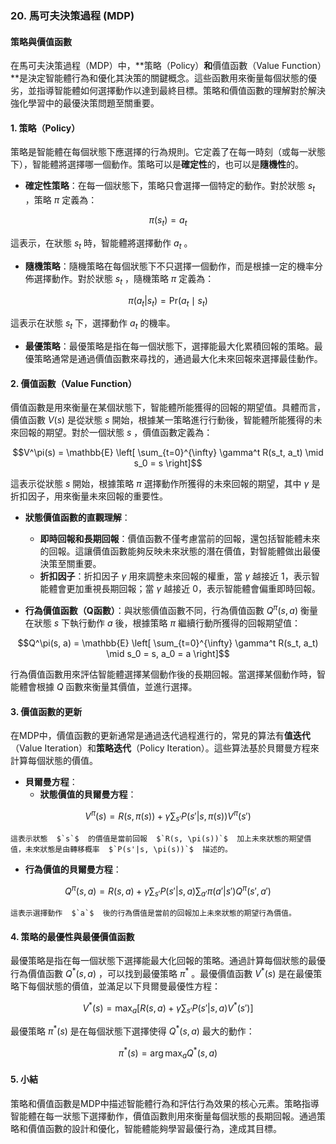 ### 20. **馬可夫決策過程 (MDP)**

#### 策略與價值函數

在馬可夫決策過程（MDP）中，**策略（Policy）**和**價值函數（Value Function）**是決定智能體行為和優化其決策的關鍵概念。這些函數用來衡量每個狀態的優劣，並指導智能體如何選擇動作以達到最終目標。策略和價值函數的理解對於解決強化學習中的最優決策問題至關重要。

#### 1. **策略（Policy）**

策略是智能體在每個狀態下應選擇的行為規則。它定義了在每一時刻（或每一狀態下），智能體將選擇哪一個動作。策略可以是**確定性**的，也可以是**隨機性**的。

- **確定性策略**：在每一個狀態下，策略只會選擇一個特定的動作。對於狀態  $`s_t`$ ，策略  $`\pi`$  定義為：
  
```math
\pi(s_t) = a_t
```

  這表示，在狀態  $`s_t`$  時，智能體將選擇動作  $`a_t`$ 。
  
- **隨機策略**：隨機策略在每個狀態下不只選擇一個動作，而是根據一定的機率分佈選擇動作。對於狀態  $`s_t`$ ，隨機策略  $`\pi`$  定義為：
  
```math
\pi(a_t | s_t) = \text{Pr}(a_t \mid s_t)
```

  這表示在狀態  $`s_t`$  下，選擇動作  $`a_t`$  的機率。

- **最優策略**：最優策略是指在每一個狀態下，選擇能最大化累積回報的策略。最優策略通常是通過價值函數來尋找的，通過最大化未來回報來選擇最佳動作。

#### 2. **價值函數（Value Function）**

價值函數是用來衡量在某個狀態下，智能體所能獲得的回報的期望值。具體而言，價值函數  $`V(s)`$  是從狀態  $`s`$  開始，根據某一策略進行行動後，智能體所能獲得的未來回報的期望。對於一個狀態  $`s`$ ，價值函數定義為：

```math
V^\pi(s) = \mathbb{E} \left[ \sum_{t=0}^{\infty} \gamma^t R(s_t, a_t) \mid s_0 = s \right]
```

這表示從狀態  $`s`$  開始，根據策略  $`\pi`$  選擇動作所獲得的未來回報的期望，其中  $`\gamma`$  是折扣因子，用來衡量未來回報的重要性。

- **狀態價值函數的直觀理解**：
  - **即時回報和長期回報**：價值函數不僅考慮當前的回報，還包括智能體未來的回報。這讓價值函數能夠反映未來狀態的潛在價值，對智能體做出最優決策至關重要。
  - **折扣因子**：折扣因子  $`\gamma`$  用來調整未來回報的權重，當  $`\gamma`$  越接近 1，表示智能體會更加重視長期回報；當  $`\gamma`$  越接近 0，表示智能體會偏重即時回報。

- **行為價值函數（Q函數）**：與狀態價值函數不同，行為價值函數  $`Q^\pi(s, a)`$  衡量在狀態  $`s`$  下執行動作  $`a`$  後，根據策略  $`\pi`$  繼續行動所獲得的回報期望值：
  
```math
Q^\pi(s, a) = \mathbb{E} \left[ \sum_{t=0}^{\infty} \gamma^t R(s_t, a_t) \mid s_0 = s, a_0 = a \right]
```

  行為價值函數用來評估智能體選擇某個動作後的長期回報。當選擇某個動作時，智能體會根據  $`Q`$  函數來衡量其價值，並進行選擇。

#### 3. **價值函數的更新**

在MDP中，價值函數的更新通常是通過迭代過程進行的，常見的算法有**值迭代**（Value Iteration）和**策略迭代**（Policy Iteration）。這些算法基於貝爾曼方程來計算每個狀態的價值。

- **貝爾曼方程**：
  - **狀態價值的貝爾曼方程**：
    
```math
V^\pi(s) = R(s, \pi(s)) + \gamma \sum_{s'} P(s'|s, \pi(s)) V^\pi(s')
```

    這表示狀態  $`s`$  的價值是當前回報  $`R(s, \pi(s))`$  加上未來狀態的期望價值，未來狀態是由轉移概率  $`P(s'|s, \pi(s))`$  描述的。
    
  - **行為價值的貝爾曼方程**：
    
```math
Q^\pi(s, a) = R(s, a) + \gamma \sum_{s'} P(s'|s, a) \sum_{a'} \pi(a'|s') Q^\pi(s', a')
```

    這表示選擇動作  $`a`$  後的行為價值是當前的回報加上未來狀態的期望行為價值。

#### 4. **策略的最優性與最優價值函數**

最優策略是指在每一個狀態下選擇能最大化回報的策略。通過計算每個狀態的最優行為價值函數  $`Q^*(s, a)`$ ，可以找到最優策略  $`\pi^*`$ 。最優價值函數  $`V^*(s)`$  是在最優策略下每個狀態的價值，並滿足以下貝爾曼最優性方程：

```math
V^*(s) = \max_a \left[ R(s, a) + \gamma \sum_{s'} P(s'|s, a) V^*(s') \right]
```

最優策略  $`\pi^*(s)`$  是在每個狀態下選擇使得  $`Q^*(s, a)`$  最大的動作：

```math
\pi^*(s) = \arg\max_a Q^*(s, a)
```


#### 5. **小結**

策略和價值函數是MDP中描述智能體行為和評估行為效果的核心元素。策略指導智能體在每一狀態下選擇動作，價值函數則用來衡量每個狀態的長期回報。通過策略和價值函數的設計和優化，智能體能夠學習最優行為，達成其目標。